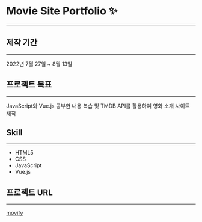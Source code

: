 # Movie Site Portfolio ✨

---

## 제작 기간

---

2022년 7월 27일 ~ 8월 13일

## 프로젝트 목표

---

JavaScript와 Vue.js 공부한 내용 복습 및 TMDB API를 활용하여 영화 소개 사이트 제작

## Skill

---

- HTML5
- CSS
- JavaScript
- Vue.js

## 프로젝트 URL

---

[movify](https://superb-entremet-0f24f9.netlify.app/)
